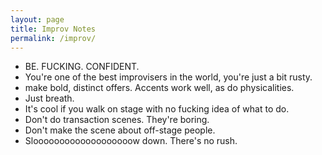 ```yaml
---
layout: page 
title: Improv Notes
permalink: /improv/
---
```


- BE. FUCKING. CONFIDENT. 
- You're one of the best improvisers in the world, you're just a bit rusty. 
- make bold, distinct offers. Accents work well, as do physicalities.
- Just breath.
- It's cool if you walk on stage with no fucking idea of what to do.
- Don't do transaction scenes. They're boring.
- Don't make the scene about off-stage people.
- Slooooooooooooooooooow down. There's no rush. 
